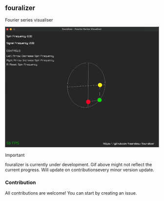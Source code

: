 ## fouralizer

Fourier series visualiser

<div align="center">
  <img width="520" src="./data/demo.gif">
</div>

> [!IMPORTANT]
> fouralizer is currently under development.
> Gif above might not reflect the current progress.
> Will update on contributionsevery minor version update.

### Contribution

All contributions are welcome! You can start by creating an issue.
